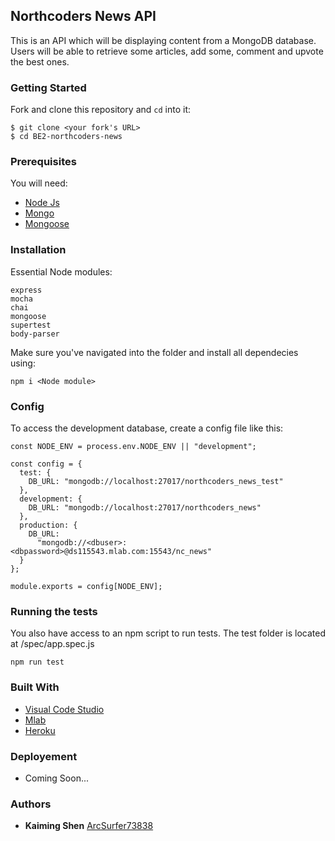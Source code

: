 ## Northcoders News API

This is an API which will be displaying content from a MongoDB database. Users will be able to retrieve some articles, add some, comment and upvote the best ones.

### Getting Started

Fork and clone this repository and `cd` into it:

```
$ git clone <your fork's URL>
$ cd BE2-northcoders-news
```

### Prerequisites

You will need:

- [Node Js](https://nodejs.org/en/)
- [Mongo](https://www.mongodb.com/)
- [Mongoose](https://mongoosejs.com/)

### Installation

Essential Node modules:

```
express
mocha
chai
mongoose
supertest
body-parser
```

Make sure you've navigated into the folder and install all dependecies using:

```
npm i <Node module>
```

### Config

To access the development database, create a config file like this:

```
const NODE_ENV = process.env.NODE_ENV || "development";

const config = {
  test: {
    DB_URL: "mongodb://localhost:27017/northcoders_news_test"
  },
  development: {
    DB_URL: "mongodb://localhost:27017/northcoders_news"
  },
  production: {
    DB_URL:
      "mongodb://<dbuser>:<dbpassword>@ds115543.mlab.com:15543/nc_news"
  }
};

module.exports = config[NODE_ENV];
```

### Running the tests

You also have access to an npm script to run tests.
The test folder is located at /spec/app.spec.js

```
npm run test
```

### Built With

- [Visual Code Studio](https://code.visualstudio.com/)
- [Mlab](https://mlab.com)
- [Heroku](https://dashboard.heroku.com)

### Deployement

- Coming Soon...

### Authors

- **Kaiming Shen** [ArcSurfer73838](https://github.com/arcSurfer73878)
